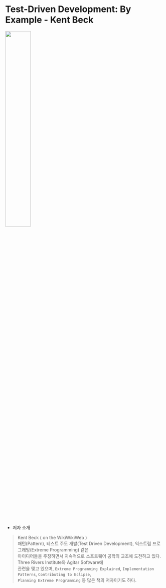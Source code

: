 # Test-Driven Development: By Example - Kent Beck

<img width="40%" src="https://user-images.githubusercontent.com/55771326/175861913-0e333521-2717-4c91-816f-c567b305a789.jpg">

* 저자 소개
> Kent Beck ( on the WikiWikiWeb ) <br>
> 패턴(Pattern), 테스트 주도 개발(Test Driven Development), 익스트림 프로그래밍(Extreme Programming) 같은 <br>
> 아이디어들을 주장하면서 지속적으로 소프트웨어 공학의 교조에 도전하고 있다. Three Rivers Institute와 Agitar Software에<br>
> 관련을 맺고 있으며, `Extreme Programming Explained`, `Implementation Patterns`, `Contributing to Eclipse`, <br>
> `Planning Extreme Programming` 등 많은 책의 저자이기도 하다.


<br>

